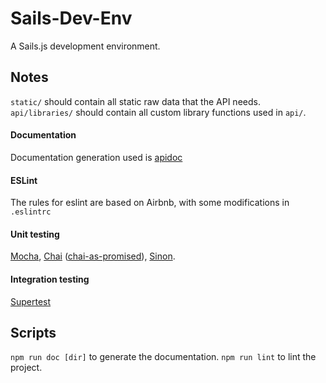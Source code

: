 # Sails-Dev-Env

A Sails.js development environment.


## Notes
`static/` should contain all static raw data that the API needs.
`api/libraries/` should contain all custom library functions used in `api/`.

#### Documentation
Documentation generation used is [apidoc](http://apidocjs.com/)

#### ESLint
The rules for eslint are based on Airbnb, with some modifications in `.eslintrc`

#### Unit testing
[Mocha](https://mochajs.org/#getting-started), [Chai](http://chaijs.com/api/) ([chai-as-promised](https://github.com/domenic/chai-as-promised)), [Sinon](http://sinonjs.org/releases/v4.1.3/).

#### Integration testing
[Supertest](https://github.com/visionmedia/supertest)


## Scripts
`npm run doc [dir]` to generate the documentation.
`npm run lint` to lint the project.
